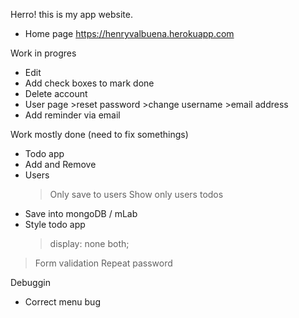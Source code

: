 
Herro! this is my app website.
* Home page https://henryvalbuena.herokuapp.com

Work in progres
* Edit
* Add check boxes to mark done
* Delete account
* User page >reset password >change username >email address
* Add reminder via email


Work mostly done (need to fix somethings)
* Todo app 
* Add and Remove 
* Users 
    >Only save to users 
    >Show only users todos 
* Save into mongoDB / mLab 
* Style todo app
  >display: none both; 
> Form validation 
> Repeat password 

Debuggin
* Correct menu bug
